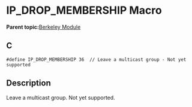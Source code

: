 # IP\_DROP\_MEMBERSHIP Macro

**Parent topic:**[Berkeley Module](GUID-5F35C98C-EC8E-40FF-9B62-3B31D508F820.md)

## C

```
#define IP_DROP_MEMBERSHIP 36  // Leave a multicast group - Not yet supported
```

## Description

Leave a multicast group. Not yet supported.

